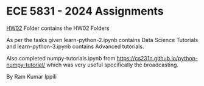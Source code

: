 # ECE 5831 - 2024 Assignments

[HW02](/HW02/) Folder contains the HW02 Folders

As per the tasks given learn-python-2.ipynb contains Data Science Tutorials and learn-python-3.ipynb contains Advanced tutorials.

Also completed numpy-tutorials.ipynb from https://cs231n.github.io/python-numpy-tutorial/ which was very useful specifically the broadcasting.

By Ram Kumar Ippili
